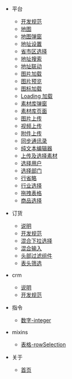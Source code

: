 <!--
 * @Description: 
 * @Autor: weiwei
 * @Date: 2021-06-24 08:36:53
 * @LastEditTime: 2021-08-11 14:05:14
 * @LastEditors: HenryLee
-->
* 平台
    * [开发规范](/md/develop)
    * [地图](/md/map)
    * [地图弹窗](/md/mapDialog)
    * [地址设置](/md/addressSet)
    * [省市区选择](/md/areaSelect)
    * [地址搜索](/md/addressSearch)
    * [地址联动](/md/addressForm)
    * [图片加载](/md/hImage)
    * [图片预览](/md/imageViewer)
    * [图标加载](/md/iconFontBox)
    * [Loading 加载](/md/loading)
    * [素材库弹窗](/md/sourceDialog)
    * [素材库页面](/md/source)
    * [图片上传](/md/uploadImage)
    * [视频上传](/md/uploadVideo)
    * [附件上传](/md/uploadAttachment)
    * [同步通讯录](/md/addressBook)
    * [纯文本编辑器](/md/textEditor)
    * [上传及选择素材](/md/chooseSource)
    * [选择用户](/md/selectUser)
    * [选择部门](/md/selectDept)
    * [行省略](/md/ellipsisTip)
    * [行业选择](/md/trade)
    * [拖拽表格](/md/stable)
    * [商品选择](/md/selectProduct)
  
* 订货

    * [说明](/dh/index)
    * [开发规范](/dh/develop)
    * [混合下拉选择](/dh/mixSelect)
    * [混合输入](/dh/mixSearch)
    * [头部过滤组件](/dh/operation)
    * [表头筛选](/dh/filterBox)
    
* crm

    * [说明](/crm/index)
    * [开发规范](/crm/develop)

* 指令
    
    * [数字-integer](/directives/integer)
  
* mixins
    * [表格-rowSelection](/mixins/tableSelection)

* 关于
    
    * [首页](/)
  